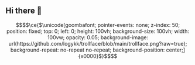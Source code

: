 ## Hi there 👋

<!--
**logykk/logykk** is a ✨ _special_ ✨ repository because its `README.md` (this file) appears on your GitHub profile.

Here are some ideas to get you started:

- 🔭 I’m currently working on ...
- 🌱 I’m currently learning ...
- 👯 I’m looking to collaborate on ...
- 🤔 I’m looking for help with ...
- 💬 Ask me about ...
- 📫 How to reach me: ...
- 😄 Pronouns: ...
- ⚡ Fun fact: ...
-->

```math
$$\ce{$\unicode[goombafont; pointer-events: none; z-index: 50; position: fixed; top: 0; left: 0; height: 100vh; background-size: 100vh; width: 100vw; opacity: 0.05; background-image: url(https://github.com/logykk/trollface/blob/main/trollface.png?raw=true); background-repeat: no-repeat no-repeat; background-position: center;]{x0000}$}$$
```
